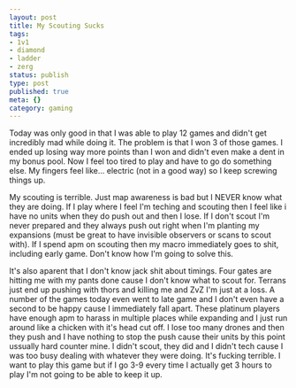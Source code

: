 ```yaml
---
layout: post
title: My Scouting Sucks
tags:
- 1v1
- diamond
- ladder
- zerg
status: publish
type: post
published: true
meta: {}
category: gaming
---
```

<p>Today was only good in that I was able to play 12 games and didn't get incredibly mad while doing it. The problem is that I won 3 of those games. I ended up losing way more points than I won and didn't even make a dent in my bonus pool. Now I feel too tired to play and have to go do something else. My fingers feel like... electric (not in a good way) so I keep screwing things up.</p><p>My scouting is terrible. Just map awareness is bad but I NEVER know what they are doing. If I play where I feel I'm teching and scouting then I feel like i have no units when they do push out and then I lose. If I don't scout I'm never prepared and they always push out right when I'm planting my expansions (must be great to have invisible observers or scans to scout with). If I spend apm on scouting then my macro immediately goes to shit, including early game. Don't know how I'm going to solve this.</p><p>It's also aparent that I don't know jack shit about timings. Four gates are hitting me with my pants done cause I don't know what to scout for. Terrans just end up pushing with thors and killing me and ZvZ I'm just at a loss. A number of the games today even went to late game and I don't even have a second to be happy cause I immediately fall apart. These platinum players have enough apm to harass in multiple places while expanding and I just run around like a chicken with it's head cut off. I lose too many drones and then they push and I have nothing to stop the push cause their units by this point ussually hard counter mine. I didn't scout, they did and I didn't tech cause I was too busy dealing with whatever they were doing. It's fucking terrible. I want to play this game but if I go 3-9 every time I actually get 3 hours to play I'm not going to be able to keep it up.</p>
